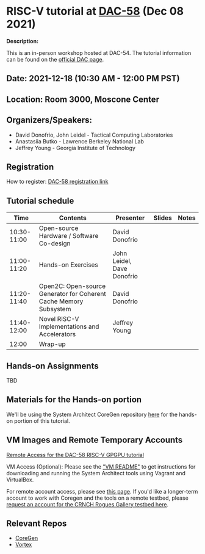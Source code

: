# RISC-V tutorial at [DAC-58](https://www.dac.com/Conference)  (Dec 08 2021) 

**Description:**

This is an in-person workshop hosted at DAC-54. The tutorial information can be found on the [official DAC page](https://58dac.conference-program.com/presentation/?id=TUT101&sess=sess326).


## Date: 2021-12-18 (10:30 AM - 12:00 PM PST)
## Location: Room 3000, Moscone Center

## Organizers/Speakers:

* David Donofrio, John Leidel - Tactical Computing Laboratories 
* Anastasiia Butko - Lawrence Berkeley National Lab
* Jeffrey Young - Georgia Institute of Technology

## Registration 
How to register: [DAC-58 registration link](https://www.dac.com/Attend/Registration) 



## Tutorial schedule

|  Time | Contents  | Presenter   | Slides  | Notes  |
|---|---|---|---|---|
| 10:30-11:00 | Open-source Hardware / Software Co-design | David Donofrio  |   |   |
| 11:00-11:20 | Hands-on Exercises | John Leidel, Dave Donofrio  |   |   |
| 11:20-11:40 | Open2C: Open-source Generator for Coherent Cache Memory Subsystem | David Donofrio | |
| 11:40-12:00 | Novel RISC-V Implementations and Accelerators | Jeffrey Young | |
| 12:00 | Wrap-up |  |  | 

## Hands-on Assignments 

TBD

## Materials for the Hands-on portion 
We'll be using the System Architect CoreGen repository [here](https://github.com/opensocsysarch/CoreGen) for the hands-on portion of this tutorial. 

## VM Images and Remote Temporary Accounts

[Remote Access for the DAC-58 RISC-V GPGPU tutorial](https://github.com/gt-crnch-rg/vortex_tutorials/blob/main/Remote%20Access%20for%20the%20MICRO-54%20Vortex%20GPGPU%20tutorial.md)

VM Access (Optional): Please see the ["VM README"](VM_Imgs/VM_README.md) to get instructions for downloading and running the System Architect tools using Vagrant and VirtualBox. 

For remote account access, please see [this page](Remote%20Access%20for%20the%20MICRO-54%20Vortex%20GPGPU%20tutorial.md). If you'd like a longer-term account to work with Coregen and the tools on a remote testbed, please [request an account for the CRNCH Rogues Gallery testbed here](https://crnch-rg.cc.gatech.edu/request-access/).

## Relevant Repos 
* [CoreGen](https://github.com/opensocsysarch/CoreGen) 
* [Vortex](https://github.com/vortexgpgpu/)
